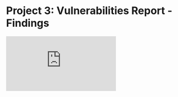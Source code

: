 # Project 3: Vulnerabilities Report - Findings
![alt text](https://github.com/mikethwolff/Security-Analyst-Projects-Udacity/blob/main/Vulnerabilities%20Report/Findings/Udajuicer%20Vulnerabilities%20Report.pdf)
